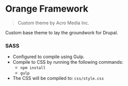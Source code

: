 <!-- @file Project Page -->
# Orange Framework

> Custom theme by Acro Media Inc.

Custom base theme to lay the groundwork for Drupal.

### SASS
- Configured to compile using Gulp.
- Compile to CSS by running the following commands:
  - `npm install`
  - `gulp`
- The CSS will be compiled to: `css/style.css`
